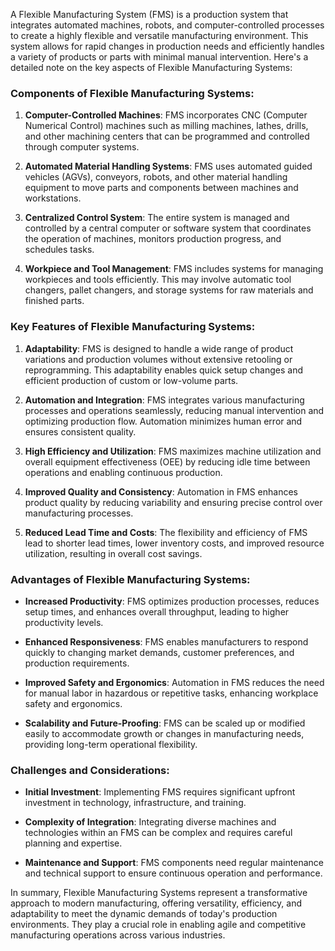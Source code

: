 A Flexible Manufacturing System (FMS) is a production system that integrates automated machines, robots, and computer-controlled processes to create a highly flexible and versatile manufacturing environment. This system allows for rapid changes in production needs and efficiently handles a variety of products or parts with minimal manual intervention. Here's a detailed note on the key aspects of Flexible Manufacturing Systems:

### Components of Flexible Manufacturing Systems:

1. **Computer-Controlled Machines**: FMS incorporates CNC (Computer Numerical Control) machines such as milling machines, lathes, drills, and other machining centers that can be programmed and controlled through computer systems.

2. **Automated Material Handling Systems**: FMS uses automated guided vehicles (AGVs), conveyors, robots, and other material handling equipment to move parts and components between machines and workstations.

3. **Centralized Control System**: The entire system is managed and controlled by a central computer or software system that coordinates the operation of machines, monitors production progress, and schedules tasks.

4. **Workpiece and Tool Management**: FMS includes systems for managing workpieces and tools efficiently. This may involve automatic tool changers, pallet changers, and storage systems for raw materials and finished parts.

### Key Features of Flexible Manufacturing Systems:

1. **Adaptability**: FMS is designed to handle a wide range of product variations and production volumes without extensive retooling or reprogramming. This adaptability enables quick setup changes and efficient production of custom or low-volume parts.

2. **Automation and Integration**: FMS integrates various manufacturing processes and operations seamlessly, reducing manual intervention and optimizing production flow. Automation minimizes human error and ensures consistent quality.

3. **High Efficiency and Utilization**: FMS maximizes machine utilization and overall equipment effectiveness (OEE) by reducing idle time between operations and enabling continuous production.

4. **Improved Quality and Consistency**: Automation in FMS enhances product quality by reducing variability and ensuring precise control over manufacturing processes.

5. **Reduced Lead Time and Costs**: The flexibility and efficiency of FMS lead to shorter lead times, lower inventory costs, and improved resource utilization, resulting in overall cost savings.

### Advantages of Flexible Manufacturing Systems:

- **Increased Productivity**: FMS optimizes production processes, reduces setup times, and enhances overall throughput, leading to higher productivity levels.
  
- **Enhanced Responsiveness**: FMS enables manufacturers to respond quickly to changing market demands, customer preferences, and production requirements.
  
- **Improved Safety and Ergonomics**: Automation in FMS reduces the need for manual labor in hazardous or repetitive tasks, enhancing workplace safety and ergonomics.
  
- **Scalability and Future-Proofing**: FMS can be scaled up or modified easily to accommodate growth or changes in manufacturing needs, providing long-term operational flexibility.

### Challenges and Considerations:

- **Initial Investment**: Implementing FMS requires significant upfront investment in technology, infrastructure, and training.
  
- **Complexity of Integration**: Integrating diverse machines and technologies within an FMS can be complex and requires careful planning and expertise.
  
- **Maintenance and Support**: FMS components need regular maintenance and technical support to ensure continuous operation and performance.

In summary, Flexible Manufacturing Systems represent a transformative approach to modern manufacturing, offering versatility, efficiency, and adaptability to meet the dynamic demands of today's production environments. They play a crucial role in enabling agile and competitive manufacturing operations across various industries.